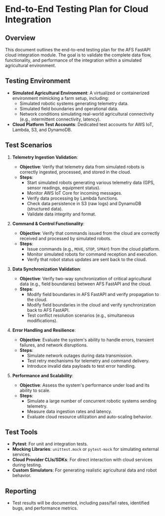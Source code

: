 # End-to-End Testing Plan for Cloud Integration

## Overview

This document outlines the end-to-end testing plan for the AFS FastAPI cloud integration module. The goal is to validate the complete data flow, functionality, and performance of the integration within a simulated agricultural environment.

## Testing Environment

*   **Simulated Agricultural Environment**: A virtualized or containerized environment mimicking a farm setup, including:
    *   Simulated robotic systems generating telemetry data.
    *   Simulated field boundaries and operational data.
    *   Network conditions simulating real-world agricultural connectivity (e.g., intermittent connectivity, latency).
*   **Cloud Platform Test Accounts**: Dedicated test accounts for AWS IoT, Lambda, S3, and DynamoDB.

## Test Scenarios

1.  **Telemetry Ingestion Validation**:
    *   **Objective**: Verify that telemetry data from simulated robots is correctly ingested, processed, and stored in the cloud.
    *   **Steps**:
        *   Start simulated robots generating various telemetry data (GPS, sensor readings, equipment status).
        *   Monitor AWS IoT Core for incoming messages.
        *   Verify data processing by Lambda functions.
        *   Check data persistence in S3 (raw logs) and DynamoDB (structured data).
        *   Validate data integrity and format.

2.  **Command & Control Functionality**:
    *   **Objective**: Verify that commands issued from the cloud are correctly received and processed by simulated robots.
    *   **Steps**:
        *   Issue commands (e.g., `MOVE`, `STOP`, `SPRAY`) from the cloud platform.
        *   Monitor simulated robots for command reception and execution.
        *   Verify that robot status updates are sent back to the cloud.

3.  **Data Synchronization Validation**:
    *   **Objective**: Verify two-way synchronization of critical agricultural data (e.g., field boundaries) between AFS FastAPI and the cloud.
    *   **Steps**:
        *   Modify field boundaries in AFS FastAPI and verify propagation to the cloud.
        *   Modify field boundaries in the cloud and verify synchronization back to AFS FastAPI.
        *   Test conflict resolution scenarios (e.g., simultaneous modifications).

4.  **Error Handling and Resilience**:
    *   **Objective**: Evaluate the system's ability to handle errors, transient failures, and network disruptions.
    *   **Steps**:
        *   Simulate network outages during data transmission.
        *   Test retry mechanisms for telemetry and command delivery.
        *   Introduce invalid data payloads to test error handling.

5.  **Performance and Scalability**:
    *   **Objective**: Assess the system's performance under load and its ability to scale.
    *   **Steps**:
        *   Simulate a large number of concurrent robotic systems sending telemetry.
        *   Measure data ingestion rates and latency.
        *   Evaluate cloud resource utilization and auto-scaling behavior.

## Test Tools

*   **Pytest**: For unit and integration tests.
*   **Mocking Libraries**: `unittest.mock` or `pytest-mock` for simulating external services.
*   **Cloud Provider CLIs/SDKs**: For direct interaction with cloud services during testing.
*   **Custom Simulators**: For generating realistic agricultural data and robot behavior.

## Reporting

*   Test results will be documented, including pass/fail rates, identified bugs, and performance metrics.
